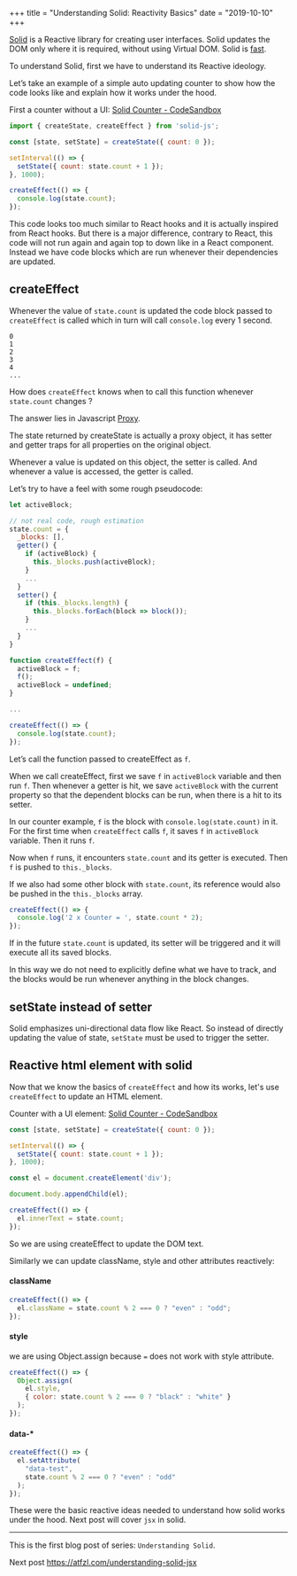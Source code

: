+++
title = "Understanding Solid: Reactivity Basics"
date = "2019-10-10"
+++

[Solid](https://github.com/ryansolid/solid) is a Reactive library for creating user interfaces. Solid updates the DOM only where it is required, without using Virtual DOM. Solid is [fast](https://krausest.github.io/js-framework-benchmark/current.html).

To understand Solid, first we have to understand its Reactive ideology.

Let’s take an example of a simple auto updating counter to show how the code looks like and explain how it works under the hood.

First a counter without a UI: [Solid Counter - CodeSandbox](https://codesandbox.io/s/solid-counter-qsjju)

```js
import { createState, createEffect } from 'solid-js';

const [state, setState] = createState({ count: 0 });

setInterval(() => {
  setState({ count: state.count + 1 });
}, 1000);

createEffect(() => {
  console.log(state.count);
});
```

This code looks too much similar to React hooks and it is actually inspired from React hooks. But there is a major difference, contrary to React, this code will not run again and again top to down like in a React component. Instead we have code blocks which are run whenever their dependencies are updated.

## createEffect
Whenever the value of  `state.count` is updated the code block passed to `createEffect` is called which in turn will call `console.log` every 1 second.

```
0
1
2
3
4
...
```

How does `createEffect` knows when to call this function whenever `state.count` changes ?

The answer lies in Javascript [Proxy](https://developer.mozilla.org/en-US/docs/Web/JavaScript/Reference/Global_Objects/Proxy).

The state returned by createState is actually a proxy object, it has setter and getter traps for all properties on the original object.

Whenever a value is updated on this object, the setter is called. And whenever a value is accessed, the getter is called.

Let’s try to have a feel with some rough pseudocode:

```js
let activeBlock;

// not real code, rough estimation
state.count = {
  _blocks: [],
  getter() {
    if (activeBlock) {
      this._blocks.push(activeBlock);
    }
    ...
  }
  setter() {
    if (this._blocks.length) {
      this._blocks.forEach(block => block());
    }
    ...
  }
}

function createEffect(f) {
  activeBlock = f;
  f();
  activeBlock = undefined;
}

...

createEffect(() => {
  console.log(state.count);
});
```

Let’s call the function passed to createEffect as `f`.

When we call createEffect, first we save `f` in `activeBlock` variable and then run `f`. Then whenever a getter is hit, we save `activeBlock` with the current property so that the dependent blocks can be run, when there is a hit to its setter.

In our counter example, `f` is the block with `console.log(state.count)` in it. For the first time when `createEffect` calls `f`, it saves `f` in `activeBlock` variable. Then it runs `f`.

Now when `f` runs, it encounters `state.count` and its getter is executed. Then `f` is pushed to `this._blocks`.

If we also had some other block with `state.count`, its reference would also be pushed in the `this._blocks` array.

```js
createEffect(() => {
  console.log('2 x Counter = ', state.count * 2);
});
```

If in the future `state.count` is updated, its setter will be triggered and it will execute all its saved blocks.

In this way we do not need to explicitly define what we have to track, and the blocks would be run whenever anything in the block changes.

## setState instead of setter
Solid emphasizes uni-directional data flow like React. So instead of directly updating the value of state, `setState` must be used to trigger the setter.

## Reactive html element with solid

Now that we know the basics of `createEffect` and how its works, let's use `createEffect` to update an HTML element.

Counter with a UI element: [Solid Counter - CodeSandbox](https://codesandbox.io/s/solid-counter-kpjok)

```js
const [state, setState] = createState({ count: 0 });

setInterval(() => {
  setState({ count: state.count + 1 });
}, 1000);

const el = document.createElement('div');

document.body.appendChild(el);

createEffect(() => {
  el.innerText = state.count;
});
```

So we are using createEffect to update the DOM text.

Similarly we can update className, style and other attributes reactively:

#### className
```js
createEffect(() => {
  el.className = state.count % 2 === 0 ? "even" : "odd";
});
```

#### style
we are using Object.assign because `=` does not work with style attribute.
```js
createEffect(() => {
  Object.assign(
    el.style,
    { color: state.count % 2 === 0 ? "black" : "white" }
  );
});
```

#### data-*
```js
createEffect(() => {
  el.setAttribute(
    "data-test", 
    state.count % 2 === 0 ? "even" : "odd"
  );
});
```

These were the basic reactive ideas needed to understand how solid works under the hood. Next post will cover `jsx` in solid.

---

This is the first blog post of series: `Understanding Solid`.

Next post https://atfzl.com/understanding-solid-jsx
